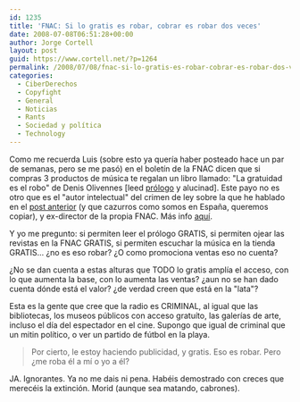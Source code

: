 ```yaml
---
id: 1235
title: 'FNAC: Si lo gratis es robar, cobrar es robar dos veces'
date: 2008-07-08T06:51:28+00:00
author: Jorge Cortell
layout: post
guid: https://www.cortell.net/?p=1264
permalink: /2008/07/08/fnac-si-lo-gratis-es-robar-cobrar-es-robar-dos-veces/
categories:
  - CiberDerechos
  - Copyfight
  - General
  - Noticias
  - Rants
  - Sociedad y polí­tica
  - Technology
---
```

Como me recuerda Luis (sobre esto ya quería haber posteado hace un par de semanas, pero se me pasó) en el boletín de la FNAC dicen que si compras 3 productos de música te regalan un libro llamado: "La gratuidad es el robo" de Denis Olivennes [leed [prólogo](https://multimedia.fnac.es/00ver/dia_musica/prologo_semprun.pdf "PDF") y alucinad]. Este payo no es otro que es el "autor intelectual" del crimen de ley sobre la que he hablado en el <a title="modelo francés" href="https://www.cortell.net/2008/07/08/el-modelo-frances-el-peor-de-ambos-mundos-el-que-queremos-copiar/" target="_blank">post anterior</a> (y que cazurros como somos en España, queremos copiar), y ex-director de la propia FNAC. Más info [aquí](https://obm.corcoles.net/20080618/fnac-y-propaganda/ "post").

Y yo me pregunto: si permiten leer el prólogo GRATIS, si permiten ojear las revistas en la FNAC GRATIS, si permiten escuchar la música en la tienda GRATIS... ¿no es eso robar? ¿O como promociona ventas eso no cuenta?

¿No se dan cuenta a estas alturas que TODO lo gratis amplía el acceso, con lo que aumenta la base, con lo aumenta las ventas? ¿aun no se han dado cuenta dónde está el valor? ¿de verdad creen que está en la "lata"?

Esta es la gente que cree que la radio es CRIMINAL, al igual que las bibliotecas, los museos públicos con acceso gratuíto, las galerías de arte, incluso el día del espectador en el cine. Supongo que igual de criminal que un mitin político, o ver un partido de fútbol en la playa.

> Por cierto, le estoy haciendo publicidad, y gratis. Eso es robar. Pero ¿me roba él a mí o yo a él?

JA. Ignorantes. Ya no me dais ni pena. Habéis demostrado con creces que merecéis la extinción. Morid (aunque sea matando, cabrones).